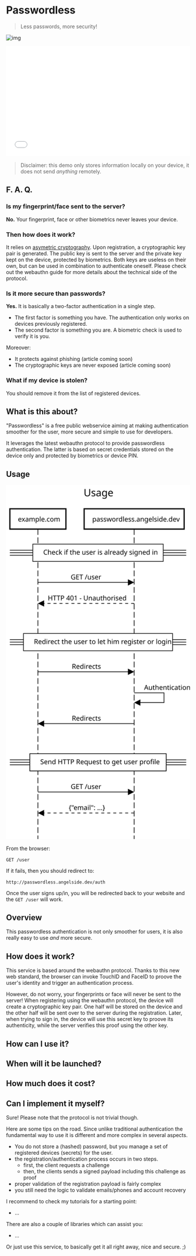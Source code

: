 Passwordless
============

> Less passwords, more security!

![img](img/54dc6e5b-f393-4135-b8e3-9143aa82290a.jpg)

<iframe src="form.html" style="width:100%;height:300px;border:none;"></iframe>

> Disclaimer: this demo only stores information locally on your device, it does not send *anything* remotely.

F. A. Q. 
-----

### Is my fingerprint/face sent to the server? 

**No.** Your fingerprint, face or other biometrics never leaves your device. 

### Then how does it work? 

It relies on [asymetric cryptography](https://en.m.wikipedia.org/wiki/Public-key_cryptography). 
Upon registration, a cryptographic key pair is generated. 
The public key is sent to the server 
and the private key kept on the device, protected by biometrics.
Both keys are useless on their own, but can be used in combination to authenticate oneself.
Please check out the webauthn guide for more details about the technical side of the protocol.

### Is it more secure than passwords? 

**Yes.** It is basically a two-factor authentication in a single step. 

- The first factor is something you have. 
The authentication only works on devices previously registered. 
- The second factor is something you are. 
A biometric check is used to verify it is you.

Moreover:

- It protects against phishing (article coming soon)
- The cryptographic keys are never exposed (article coming soon)

### What if my device is stolen? 

You should remove it from the list of registered devices. 


What is this about?
-------------------

"Passwordless" is a free public webservice aiming at making authentication smoother for the user, more secure and simple to use for developers.

It leverages the latest webauthn protocol to provide passwordless authentication. The latter is based on secret credentials stored on the device only and protected by biometrics or device PIN.


Usage
-----

![Usage diagram](img/usage.svg)

From the browser:

    GET /user

If it fails, then you should redirect to:

    http://passwordless.angelside.dev/auth

Once the user signs up/in, you will be redirected back to your website and the `GET /user` will work.

Overview
--------

This passwordless authentication is not only smoother for users, it is also really easy to use *and* more secure.


How does it work?
-----------------

This service is based around the webauthn protocol. Thanks to this new web standard, the browser can invoke TouchID and FaceID  to proove the user's identity and trigger an authentication process.

However, do not worry, your fingerprints or face will never be sent to the server! When registering using the webauthn protocol, the device will create a cryptographic key pair. One half will be stored on the device and the other half will be sent over to the server during the registration. Later, when trying to sign in, the device will use this secret key to proove its authenticity, while the server verifies this proof using the other key.




How can I use it?
-----------------

When will it be launched?
-------------------------

How much does it cost?
----------------------

Can I implement it myself?
--------------------------

Sure! Please note that the protocol is not trivial though.

Here are some tips on the road. Since unlike traditional authentication the fundamental way to use it is different and more complex in several aspects.

- You do not store a (hashed) password, but you manage a set of registered devices (secrets) for the user.
- the registration/authentication process occurs in two steps.
  - first, the client requests a challenge
  - then, the clients sends a signed payload including this challenge as proof
- proper validation of the registration payload is fairly complex
- you still need the logic to validate emails/phones and account recovery

I recommend to check my tutorials for a starting point:

- ...

There are also a couple of libraries which can assist you:

- ...

Or just use this service, to basically get it all right away, nice and secure. ;)
